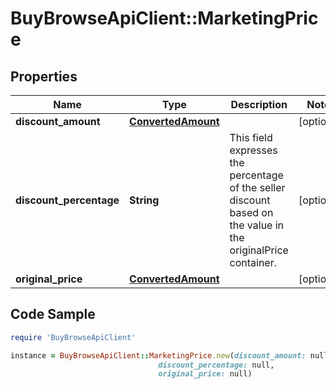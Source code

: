 # BuyBrowseApiClient::MarketingPrice

## Properties

Name | Type | Description | Notes
------------ | ------------- | ------------- | -------------
**discount_amount** | [**ConvertedAmount**](ConvertedAmount.md) |  | [optional] 
**discount_percentage** | **String** | This field expresses the percentage of the seller discount based on the value in the originalPrice container. | [optional] 
**original_price** | [**ConvertedAmount**](ConvertedAmount.md) |  | [optional] 

## Code Sample

```ruby
require 'BuyBrowseApiClient'

instance = BuyBrowseApiClient::MarketingPrice.new(discount_amount: null,
                                 discount_percentage: null,
                                 original_price: null)
```


